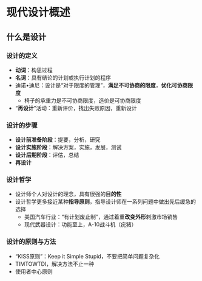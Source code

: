 # 现代设计概述
## 什么是设计
### 设计的定义
* **动词**：构思过程
* **名词**：具有结论的计划或执行计划的程序
* 迪诺•迪尼：设计是“对于限度的管理”，**满足不可协商的限度**，**优化可协商限度**
  * 椅子的承重力是不可协商限度，造价是可协商限度
* “**再设计**”活动：重新评价，找出失败原因，重新设计
### 设计的步骤
* **设计前准备阶段**：提要，分析，研究
* **设计实施阶段**：解决方案，实施，发展，测试
* **设计后期阶段**：评估，总结
* **再设计**
### 设计哲学
* 设计师个人对设计的理念，具有很强的**目的性**
* 设计哲学更多接近某种**指导原则**，指导设计师在一系列问题中做出先后缓急的选择
  * 美国汽车行业：“有计划废止制”，通过着重**改变外形**刺激市场销售
  * 现代武器设计：功能至上，A-10战斗机（疣猪）
### 设计的原则与方法
* “KISS原则”：Keep it Simple Stupid，不要把简单问题复杂化
* TIMTOWTDI，解决方法不止一种
* 使用者中心原则
